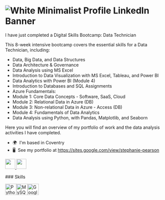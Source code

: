 ![White Minimalist Profile LinkedIn Banner](https://github.com/user-attachments/assets/5a6f869a-ae34-4a94-a2d4-a0dfb8215848)
=====================================================================================================================================

I have just completed a Digital Skills Bootcamp: Data Technician

This 8-week intensive bootcamp covers the essential skills for a Data Technician, including:

*  Data, Big Data, and Data Structures
*  Data Architecture & Governance
*  Data Analysis using MS Excel
*  Introduction to Data Visualization with MS Excel, Tableau, and Power BI
*  Data Analytics with Power BI (Module 4)
*  Introduction to Databases and SQL Assignments
*  Azure Fundamentals:
*  Module 1: Core Data Concepts - Software, SaaS, Cloud
*  Module 2: Relational Data in Azure (DB)
*  Module 3: Non-relational Data in Azure - Access (DB)
*  Module 4: Fundamentals of Data Analytics
*  Data Analysis using Python, with Pandas, Matplotlib, and Seaborn

Here you will find an overview of my portfolio of work and the data analysis activities I have completed.

*   🌍  I'm based in Coventry
*   🖥️  See my portfolio at https://sites.google.com/view/stephanie-pearson
<p align="left"> <a href="https://www.github.com/steph pearson" target="_blank" rel="noreferrer"> <picture> <source media="(prefers-color-scheme: dark)" srcset="https://raw.githubusercontent.com/danielcranney/readme-generator/main/public/icons/socials/github-dark.svg" /> <source media="(prefers-color-scheme: light)" srcset="https://raw.githubusercontent.com/danielcranney/readme-generator/main/public/icons/socials/github.svg" /> <img src="https://raw.githubusercontent.com/danielcranney/readme-generator/main/public/icons/socials/github.svg" width="32" height="32" /> </picture> </a> <a href="https://www.linkedin.com/in/steph pearson" target="_blank" rel="noreferrer"> <picture> <source media="(prefers-color-scheme: dark)" srcset="https://raw.githubusercontent.com/danielcranney/readme-generator/main/public/icons/socials/linkedin-dark.svg" /> <source media="(prefers-color-scheme: light)" srcset="https://raw.githubusercontent.com/danielcranney/readme-generator/main/public/icons/socials/linkedin.svg" /> <img src="https://raw.githubusercontent.com/danielcranney/readme-generator/main/public/icons/socials/linkedin.svg" width="32" height="32" /> </picture> </a></p>
### Skills

<p align="left">
<a href="https://www.python.org/" target="_blank" rel="noreferrer"><img src="https://raw.githubusercontent.com/danielcranney/readme-generator/main/public/icons/skills/python-colored.svg" width="36" height="36" alt="Python" /></a><a href="https://www.mysql.com/" target="_blank" rel="noreferrer"><img src="https://raw.githubusercontent.com/danielcranney/readme-generator/main/public/icons/skills/mysql-colored.svg" width="36" height="36" alt="MySQL" /></a><a href="https://cloud.google.com/" target="_blank" rel="noreferrer"><img src="https://raw.githubusercontent.com/danielcranney/readme-generator/main/public/icons/skills/googlecloud-colored.svg" width="36" height="36" alt="Google Cloud" /></a>
</p>
